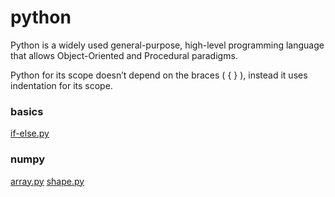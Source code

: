 # python
Python is a widely used general-purpose, high-level programming language
that allows Object-Oriented and Procedural paradigms.


Python for its scope doesn’t depend on the braces ( { } ), instead it uses indentation for its scope.



### basics
[if-else.py](https://github.com/flkt-crnpio/python-basics/blob/master/if-else.py)


### numpy
[array.py](https://github.com/flkt-crnpio/python-basics/blob/master/array.py)
[shape.py](https://github.com/flkt-crnpio/python-basics/blob/master/shape.py)

